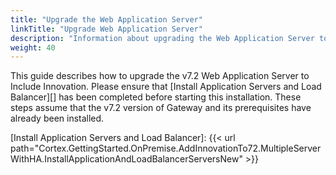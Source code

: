 ```yaml
---
title: "Upgrade the Web Application Server"
linkTitle: "Upgrade Web Application Server"
description: "Information about upgrading the Web Application Server to include Innovation."
weight: 40
---
```


This guide describes how to upgrade the v7.2 Web Application Server to Include Innovation. Please ensure that [Install Application Servers and Load Balancer][] has been completed before starting this installation. These steps assume that the v7.2 version of Gateway and its prerequisites have already been installed.

[Install Application Servers and Load Balancer]: {{< url path="Cortex.GettingStarted.OnPremise.AddInnovationTo72.MultipleServerWithHA.InstallApplicationAndLoadBalancerServersNew" >}}

